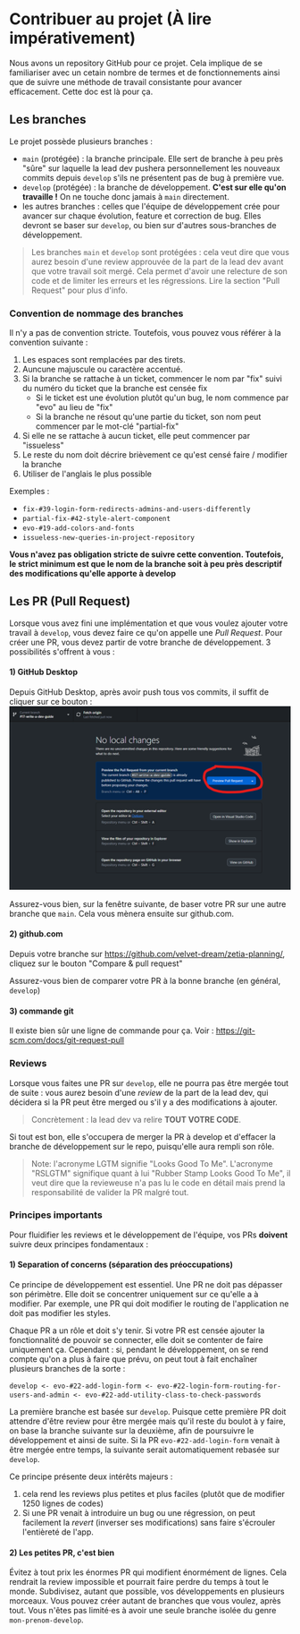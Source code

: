 # Contribuer au projet (À lire impérativement)

Nous avons un repository GitHub pour ce projet. Cela implique de se familiariser avec un cetain nombre de termes et de fonctionnements ainsi que de suivre une méthode de travail consistante pour avancer efficacement. Cette doc est là pour ça.

## Les branches

Le projet possède plusieurs branches :
- `main` (protégée) : la branche principale. Elle sert de branche à peu près "sûre" sur laquelle la lead dev pushera personnellement les nouveaux commits depuis `develop` s'ils ne présentent pas de bug à première vue.
- `develop` (protégée) : la branche de développement. **C'est sur elle qu'on travaille !** On ne touche donc jamais à `main` directement.
- les autres branches : celles que l'équipe de développement crée pour avancer sur chaque évolution, feature et correction de bug. Elles devront se baser sur `develop`, ou bien sur d'autres sous-branches de développement.

> Les branches `main` et `develop` sont protégées : cela veut dire que vous aurez besoin d'une review approuvée de la part de la lead dev avant que votre travail soit mergé. Cela permet d'avoir une relecture de son code et de limiter les erreurs et les régressions. Lire la section "Pull Request" pour plus d'info.

### Convention de nommage des branches

Il n'y a pas de convention stricte. Toutefois, vous pouvez vous référer à la convention suivante :
1. Les espaces sont remplacées par des tirets.
2. Auncune majuscule ou caractère accentué.
3. Si la branche se rattache à un ticket, commencer le nom par "fix" suivi du numéro du ticket que la branche est censée fix
    - Si le ticket est une évolution plutôt qu'un bug, le nom commence par "evo" au lieu de "fix"
    - Si la branche ne résout qu'une partie du ticket, son nom peut commencer par le mot-clé "partial-fix"
4. Si elle ne se rattache à aucun ticket, elle peut commencer par "issueless"
5. Le reste du nom doit décrire brièvement ce qu'est censé faire / modifier la branche
6. Utiliser de l'anglais le plus possible

Exemples :
- `fix-#39-login-form-redirects-admins-and-users-differently`
- `partial-fix-#42-style-alert-component`
- `evo-#19-add-colors-and-fonts`
- `issueless-new-queries-in-project-repository`

**Vous n'avez pas obligation stricte de suivre cette convention. Toutefois, le strict minimum est que le nom de la branche soit à peu près descriptif des modifications qu'elle apporte à develop**

## Les PR (Pull Request)

Lorsque vous avez fini une implémentation et que vous voulez ajouter votre travail à `develop`, vous devez faire ce qu'on appelle une *Pull Request*. Pour créer une PR, vous devez partir de votre branche de développement. 3 possibilités s'offrent à vous :

#### 1) GitHub Desktop

Depuis GitHub Desktop, après avoir push tous vos commits, il suffit de cliquer sur ce bouton : 
![le bouton "preview request" de github desktop](./medias/contribute-01-github-desktop.png)

Assurez-vous bien, sur la fenêtre suivante, de baser votre PR sur une autre branche que `main`.
Cela vous mènera ensuite sur github.com.

#### 2) github.com

Depuis votre branche sur https://github.com/velvet-dream/zetia-planning/, cliquez sur le bouton "Compare & pull request"

Assurez-vous bien de comparer votre PR à la bonne branche (en général, `develop`)

#### 3) commande git

Il existe bien sûr une ligne de commande pour ça. Voir : https://git-scm.com/docs/git-request-pull

### Reviews

Lorsque vous faites une PR sur `develop`, elle ne pourra pas être mergée tout de suite : vous aurez besoin d'une *review* de la part de la lead dev, qui décidera si la PR peut être merged ou s'il y a des modifications à ajouter.

> Concrètement : la lead dev va relire **TOUT VOTRE CODE**.

Si tout est bon, elle s'occupera de merger la PR à develop et d'effacer la branche de développement sur le repo, puisqu'elle aura rempli son rôle.

> Note: l'acronyme LGTM signifie "Looks Good To Me". L'acronyme "RSLGTM" signifique quant à lui "Rubber Stamp Looks Good To Me", il veut dire que la revieweuse n'a pas lu le code en détail mais prend la responsabilité de valider la PR malgré tout.

### Principes importants

Pour fluidifier les reviews et le développement de l'équipe, vos PRs **doivent** suivre deux principes fondamentaux :

#### 1) Separation of concerns (séparation des préoccupations)

Ce principe de développement est essentiel. Une PR ne doit pas dépasser son périmètre. Elle doit se concentrer uniquement sur ce qu'elle a à modifier. Par exemple, une PR qui doit modifier le routing de l'application ne doit pas modifier les styles.

Chaque PR a un rôle et doit s'y tenir. Si votre PR est censée ajouter la fonctionnalité de pouvoir se connecter, elle doit se contenter de faire uniquement ça. Cependant : si, pendant le développement, on se rend compte qu'on a plus à faire que prévu, on peut tout à fait enchaîner plusieurs branches de la sorte :

```
develop <- evo-#22-add-login-form <- evo-#22-login-form-routing-for-users-and-admin <- evo-#22-add-utility-class-to-check-passwords 
```

La première branche est basée sur `develop`. Puisque cette première PR doit attendre d'être review pour être mergée mais qu'il reste du boulot à y faire, on base la branche suivante sur la deuxième, afin de poursuivre le développement et ainsi de suite. Si la PR `evo-#22-add-login-form` venait à être mergée entre temps, la suivante serait automatiquement rebasée sur `develop`.

Ce principe présente deux intérêts majeurs :
1. cela rend les reviews plus petites et plus faciles (plutôt que de modifier 1250 lignes de codes)
2. Si une PR venait à introduire un bug ou une régression, on peut facilement la *revert* (inverser ses modifications) sans faire s'écrouler l'entièreté de l'app.

#### 2) Les petites PR, c'est bien

Évitez à tout prix les énormes PR qui modifient énormément de lignes. Cela rendrait la review impossible et pourrait faire perdre du temps à tout le monde. Subdivisez, autant que possible, vos développements en plusieurs morceaux. Vous pouvez créer autant de branches que vous voulez, après tout. Vous n'êtes pas limité⋅es à avoir une seule branche isolée du genre `mon-prenom-develop`.